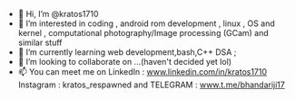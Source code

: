 - 👋 Hi, I’m @kratos1710
- 👀 I’m interested in coding , android rom development , linux , OS and kernel , computational photography/Image processing (GCam) and similar stuff
- 🌱 I’m currently learning web development,bash,C++ DSA ;
- 💞️ I’m looking to collaborate on ...(haven't decided yet lol)
- 📫 You can meet me on LinkedIn : www.linkedin.com/in/kratos1710 Instagram : kratos_respawned and TELEGRAM : www.t.me/bhandariji17 

<!---
kratos1710/kratos1710 is a ✨ special ✨ repository because its `README.md` (this file) appears on your GitHub profile.
You can click the Preview link to take a look at your changes.
--->
